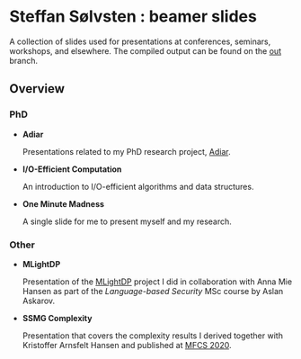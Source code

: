 # Steffan Sølvsten : beamer slides

A collection of slides used for presentations at conferences, seminars,
workshops, and elsewhere. The compiled output can be found on the
[out](https://github.com/SSoelvsten/slides/tree/out) branch.

## Overview

### PhD

- **Adiar**

  Presentations related to my PhD research project,
  [Adiar](https://github.com/SSoelvsten/adiar/).

- **I/O-Efficient Computation**

  An introduction to I/O-efficient algorithms and data structures.

- **One Minute Madness**

  A single slide for me to present myself and my research.

### Other

- **MLightDP**

  Presentation of the [MLightDP](https://github.com/SSoelvsten/mlightdp/)
  project I did in collaboration with Anna Mie Hansen as part of the
  *Language-based Security* MSc course by Aslan Askarov.

- **SSMG Complexity**

  Presentation that covers the complexity results I derived together with
  Kristoffer Arnsfelt Hansen and published at [MFCS
  2020](https://drops.dagstuhl.de/opus/volltexte/2020/12711/).
